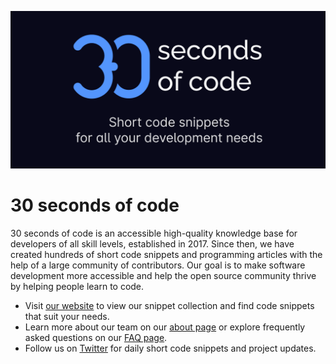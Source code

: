 [![Logo](/logo.png)](https://30secondsofcode.org/js/p/1)

# 30 seconds of code

30 seconds of code is an accessible high-quality knowledge base for developers of all skill levels, established in 2017. Since then, we have created hundreds of short code snippets and programming articles with the help of a large community of contributors. Our goal is to make software development more accessible and help the open source community thrive by helping people learn to code. 

* Visit [our website](https://30secondsofcode.org) to view our snippet collection and find code snippets that suit your needs.
* Learn more about our team on our [about page](https://www.30secondsofcode.org/about) or explore frequently asked questions on our [FAQ page](https://www.30secondsofcode.org/faq).
* Follow us on [Twitter](https://twitter.com/30secondsofcode) for daily short code snippets and project updates.
